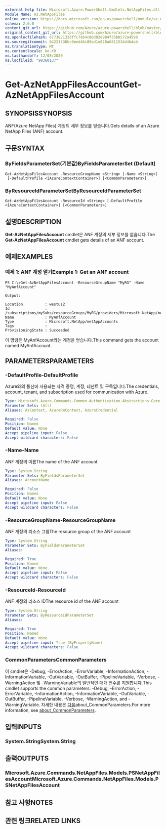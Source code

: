 ```yaml
---
external help file: Microsoft.Azure.PowerShell.Cmdlets.NetAppFiles.dll-Help.xml
Module Name: Az.NetAppFiles
online version: https://docs.microsoft.com/en-us/powershell/module/az.netappfiles/get-aznetappfilesaccount
schema: 2.0.0
content_git_url: https://github.com/Azure/azure-powershell/blob/master/src/NetAppFiles/NetAppFiles/help/Get-AzNetAppFilesAccount.md
original_content_git_url: https://github.com/Azure/azure-powershell/blob/master/src/NetAppFiles/NetAppFiles/help/Get-AzNetAppFilesAccount.md
ms.openlocfilehash: 677382133dffc7e64c86d02e984f35b8572a4598
ms.sourcegitcommit: 04221336bc9eed46c05ed1e828a6811534d4b4ab
ms.translationtype: MT
ms.contentlocale: ko-KR
ms.lasthandoff: 12/08/2020
ms.locfileid: "98360137"
---
```

# <span data-ttu-id="82ce4-101">Get-AzNetAppFilesAccount</span><span class="sxs-lookup"><span data-stu-id="82ce4-101">Get-AzNetAppFilesAccount</span></span>

## <span data-ttu-id="82ce4-102">SYNOPSIS</span><span class="sxs-lookup"><span data-stu-id="82ce4-102">SYNOPSIS</span></span>
<span data-ttu-id="82ce4-103">ANF(Azure NetApp Files) 계정의 세부 정보를 얻습니다.</span><span class="sxs-lookup"><span data-stu-id="82ce4-103">Gets details of an Azure NetApp Files (ANF) account.</span></span>

## <span data-ttu-id="82ce4-104">구문</span><span class="sxs-lookup"><span data-stu-id="82ce4-104">SYNTAX</span></span>

### <span data-ttu-id="82ce4-105">ByFieldsParameterSet(기본값)</span><span class="sxs-lookup"><span data-stu-id="82ce4-105">ByFieldsParameterSet (Default)</span></span>
```
Get-AzNetAppFilesAccount -ResourceGroupName <String> [-Name <String>]
 [-DefaultProfile <IAzureContextContainer>] [<CommonParameters>]
```

### <span data-ttu-id="82ce4-106">ByResourceIdParameterSet</span><span class="sxs-lookup"><span data-stu-id="82ce4-106">ByResourceIdParameterSet</span></span>
```
Get-AzNetAppFilesAccount -ResourceId <String> [-DefaultProfile <IAzureContextContainer>] [<CommonParameters>]
```

## <span data-ttu-id="82ce4-107">설명</span><span class="sxs-lookup"><span data-stu-id="82ce4-107">DESCRIPTION</span></span>
<span data-ttu-id="82ce4-108">**Get-AzNetAppFilesAccount** cmdlet은 ANF 계정의 세부 정보를 얻습니다.</span><span class="sxs-lookup"><span data-stu-id="82ce4-108">The **Get-AzNetAppFilesAccount** cmdlet gets details of an ANF account.</span></span>

## <span data-ttu-id="82ce4-109">예제</span><span class="sxs-lookup"><span data-stu-id="82ce4-109">EXAMPLES</span></span>

### <span data-ttu-id="82ce4-110">예제 1: ANF 계정 얻기</span><span class="sxs-lookup"><span data-stu-id="82ce4-110">Example 1: Get an ANF account</span></span>
```
PS C:\>Get-AzNetAppFilesAccount -ResourceGroupName "MyRG" -Name "MyAnfAccount"

Output:

Location          : westus2
Id                : /subscriptions/mySubs/resourceGroups/MyRG/providers/Microsoft.NetApp/netAppAccounts/MyAnfAccount
Name              : MyAnfAccount
Type              : Microsoft.NetApp/netAppAccounts
Tags              :
ProvisioningState : Succeeded
```

<span data-ttu-id="82ce4-111">이 명령은 MyAnfAccount라는 계정을 얻습니다.</span><span class="sxs-lookup"><span data-stu-id="82ce4-111">This command gets the account named MyAnfAccount.</span></span>

## <span data-ttu-id="82ce4-112">PARAMETERS</span><span class="sxs-lookup"><span data-stu-id="82ce4-112">PARAMETERS</span></span>

### <span data-ttu-id="82ce4-113">-DefaultProfile</span><span class="sxs-lookup"><span data-stu-id="82ce4-113">-DefaultProfile</span></span>
<span data-ttu-id="82ce4-114">Azure와의 통신에 사용되는 자격 증명, 계정, 테넌트 및 구독입니다.</span><span class="sxs-lookup"><span data-stu-id="82ce4-114">The credentials, account, tenant, and subscription used for communication with Azure.</span></span>

```yaml
Type: Microsoft.Azure.Commands.Common.Authentication.Abstractions.Core.IAzureContextContainer
Parameter Sets: (All)
Aliases: AzContext, AzureRmContext, AzureCredential

Required: False
Position: Named
Default value: None
Accept pipeline input: False
Accept wildcard characters: False
```

### <span data-ttu-id="82ce4-115">-Name</span><span class="sxs-lookup"><span data-stu-id="82ce4-115">-Name</span></span>
<span data-ttu-id="82ce4-116">ANF 계정의 이름</span><span class="sxs-lookup"><span data-stu-id="82ce4-116">The name of the ANF account</span></span>

```yaml
Type: System.String
Parameter Sets: ByFieldsParameterSet
Aliases: AccountName

Required: False
Position: Named
Default value: None
Accept pipeline input: False
Accept wildcard characters: False
```

### <span data-ttu-id="82ce4-117">-ResourceGroupName</span><span class="sxs-lookup"><span data-stu-id="82ce4-117">-ResourceGroupName</span></span>
<span data-ttu-id="82ce4-118">ANF 계정의 리소스 그룹</span><span class="sxs-lookup"><span data-stu-id="82ce4-118">The resource group of the ANF account</span></span>

```yaml
Type: System.String
Parameter Sets: ByFieldsParameterSet
Aliases:

Required: True
Position: Named
Default value: None
Accept pipeline input: False
Accept wildcard characters: False
```

### <span data-ttu-id="82ce4-119">-ResourceId</span><span class="sxs-lookup"><span data-stu-id="82ce4-119">-ResourceId</span></span>
<span data-ttu-id="82ce4-120">ANF 계정의 리소스 ID</span><span class="sxs-lookup"><span data-stu-id="82ce4-120">The resource id of the ANF account</span></span>

```yaml
Type: System.String
Parameter Sets: ByResourceIdParameterSet
Aliases:

Required: True
Position: Named
Default value: None
Accept pipeline input: True (ByPropertyName)
Accept wildcard characters: False
```

### <span data-ttu-id="82ce4-121">CommonParameters</span><span class="sxs-lookup"><span data-stu-id="82ce4-121">CommonParameters</span></span>
<span data-ttu-id="82ce4-122">이 cmdlet은 -Debug, -ErrorAction, -ErrorVariable, -InformationAction, -InformationVariable, -OutVariable, -OutBuffer, -PipelineVariable, -Verbose, -WarningAction 및 -WarningVariable의 일반적인 매개 변수를 지원합니다.</span><span class="sxs-lookup"><span data-stu-id="82ce4-122">This cmdlet supports the common parameters: -Debug, -ErrorAction, -ErrorVariable, -InformationAction, -InformationVariable, -OutVariable, -OutBuffer, -PipelineVariable, -Verbose, -WarningAction, and -WarningVariable.</span></span> <span data-ttu-id="82ce4-123">자세한 내용은 [다음](http://go.microsoft.com/fwlink/?LinkID=113216)about_CommonParameters.</span><span class="sxs-lookup"><span data-stu-id="82ce4-123">For more information, see [about_CommonParameters](http://go.microsoft.com/fwlink/?LinkID=113216).</span></span>

## <span data-ttu-id="82ce4-124">입력</span><span class="sxs-lookup"><span data-stu-id="82ce4-124">INPUTS</span></span>

### <span data-ttu-id="82ce4-125">System.String</span><span class="sxs-lookup"><span data-stu-id="82ce4-125">System.String</span></span>

## <span data-ttu-id="82ce4-126">출력</span><span class="sxs-lookup"><span data-stu-id="82ce4-126">OUTPUTS</span></span>

### <span data-ttu-id="82ce4-127">Microsoft.Azure.Commands.NetAppFiles.Models.PSNetAppFilesAccount</span><span class="sxs-lookup"><span data-stu-id="82ce4-127">Microsoft.Azure.Commands.NetAppFiles.Models.PSNetAppFilesAccount</span></span>

## <span data-ttu-id="82ce4-128">참고 사항</span><span class="sxs-lookup"><span data-stu-id="82ce4-128">NOTES</span></span>

## <span data-ttu-id="82ce4-129">관련 링크</span><span class="sxs-lookup"><span data-stu-id="82ce4-129">RELATED LINKS</span></span>
